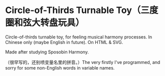 # Circle-of-Thirds Turnable Toy（三度圈和弦大转盘玩具）
Circle-of-thirds turnable toy, for feeling musical harmony processes. In Chinese only (maybe English in future).
On HTML & SVG.

Made after studying Sposobin Harmony.

（很早写的，还别喷变量名里的拼音。）The very firstly I've programmed, and sorry for some non-English words in variable names.
